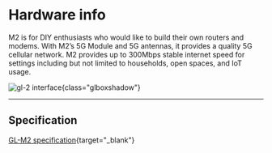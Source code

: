 # Hardware info

M2 is for DIY enthusiasts who would like to build their own routers and modems. With M2’s 5G Module and 5G antennas, it provides a quality 5G cellular network. M2 provides up to 300Mbps stable internet speed for settings including but not limited to households, open spaces, and IoT usage.

![gl-2 interface](https://static.gl-inet.com/docs/en/4/user_guide/gl-m2/hardware_info/gl-m2_interface.jpg){class="glboxshadow"}

---

## Specification

[GL-M2 specification](https://www.gl-inet.com/products/gl-m2/#specs){target="_blank"}